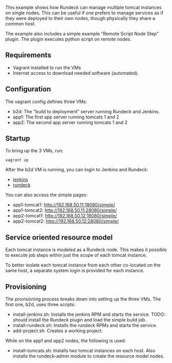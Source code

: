 
This example shows how Rundeck can manage multiple
tomcat instances on single nodes. This can be useful
if one prefers to manage services as if they were
deployed to their own nodes, though physically they
share a common host.

The example also includes a simple example 
"Remote Script Node Step" plugin. The plugin executes
python script on remote nodes.

## Requirements

* Vagrant installed to run the VMs
* Internet access to download needed software (automated).

## Configuration

The vagrant config defines three VMs:

* b2d: The "build to deployment" server running Rundeck and Jenkins.
* app1: The first app server running tomcats 1 and 2
* app2: The second app server running tomcats 1 and 2

## Startup

To bring up the 3 VMs, run:

    vagrant up 

After the b2d VM is running, you can login to Jenkins and Rundeck:

* [jenkins](http://192.168.50.4:8080)
* [rundeck](http://192.168.50.4:4440)

You can also access the simple pages:

* app1-tomcat1: http://192.168.50.11:18080/simple/
* app1-tomcat2: http://192.168.50.11:28080/simple/
* app2-tomcat1: http://192.168.50.12:18080/simple/
* app2-tomcat2: http://192.168.50.12:28080/simple/

## Service oriented resource model

Each tomcat instance is modeled as a Rundeck node. This
makes it possible to execute job steps within just the 
scope of each tomcat instance.

To better isolate each tomcat instance from each other
co-located on the same host, a separate system login is
provided for each instance.

## Provisioning 

The provisioning process breaks down into setting up the three
VMs. The first one, b2d, uses three scripts:

* install-jenkins.sh: Installs the jenkins RPM and starts the service. 
TODO: should install the Rundeck plugin and load the simple build job.
* install-rundeck.sh: Installs the rundeck RPMs and starts the service.
* add-project.sh: Creates a working project.

While on the app1 and app2 nodes, the following is used:

* install-tomcats.sh: Installs two tomcat instances on each host.
Also installs the rundeck-admin module to create the resource model nodes.
